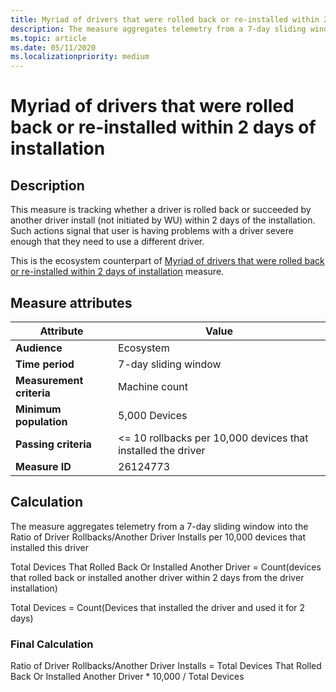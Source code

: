 ```yaml
---
title: Myriad of drivers that were rolled back or re-installed within 2 days of installation
description: The measure aggregates telemetry from a 7-day sliding window into a myriad of distinct machines that were rolled back or re-installed within 2 days of installation
ms.topic: article
ms.date: 05/11/2020
ms.localizationpriority: medium
---
```


# Myriad of drivers that were rolled back or re-installed within 2 days of installation

## Description

This measure is tracking whether a driver is rolled back or succeeded by another driver install (not initiated by WU) within 2 days of the installation. Such actions signal that user is having problems with a driver severe enough that they need to use a different driver.

This is the ecosystem counterpart of [Myriad of drivers that were rolled back or re-installed within 2 days of installation](https://docs.microsoft.com/windows-hardware/drivers/dashboard/myriad-drivers-rolled-back-standard) measure.


## Measure attributes

|Attribute|Value|
|----|----|
|**Audience**|Ecosystem|
|**Time period**|7-day sliding window|
|**Measurement criteria**|Machine count|
|**Minimum population**|5,000 Devices|
|**Passing criteria**|<= 10 rollbacks per 10,000 devices that installed the driver|
|**Measure ID**|26124773|

## Calculation

The measure aggregates telemetry from a 7-day sliding window into the Ratio of Driver Rollbacks/​Another Driver Installs per 10,000 devices that installed this driver 

Total Devices That Rolled Back Or Installed Another Driver = Count(devices that rolled back or installed another driver within 2 days from the driver installation)

Total Devices = Count(Devices that installed the driver and used it for 2 days)


### Final Calculation 

Ratio of Driver Rollbacks/Another Driver Installs = Total Devices That Rolled Back Or Installed Another Driver * 10,000 / Total Devices


